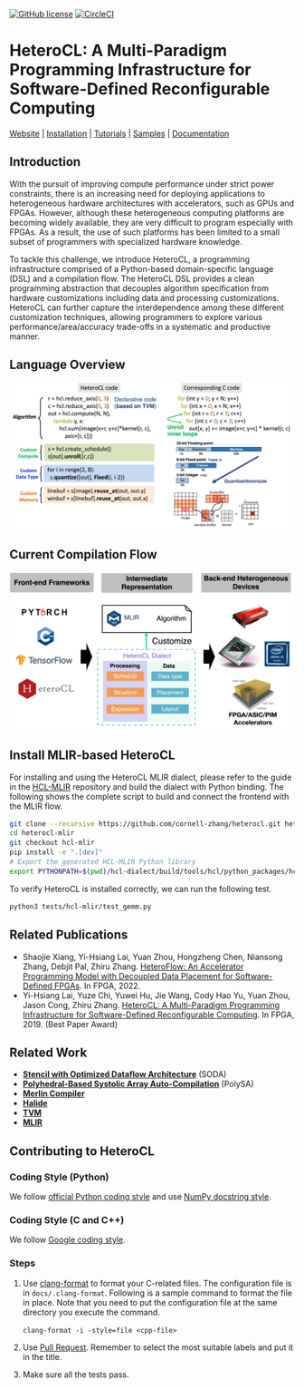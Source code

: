[![GitHub license](https://dmlc.github.io/img/apache2.svg)](./LICENSE)
[![CircleCI](https://circleci.com/gh/cornell-zhang/heterocl/tree/master.svg?style=svg&circle-token=2b5ee9faf30b94aac41b61032d03e4654a65079d)](https://circleci.com/gh/cornell-zhang/heterocl/tree/master)

HeteroCL: A Multi-Paradigm Programming Infrastructure for Software-Defined Reconfigurable Computing
===================================================================================================

[Website](http://heterocl.csl.cornell.edu/web/index.html) | [Installation](http://heterocl.csl.cornell.edu/doc/installation.html) | [Tutorials](http://heterocl.csl.cornell.edu/doc/tutorials/index.html) | [Samples](http://heterocl.csl.cornell.edu/doc/samples/index.html) | [Documentation](http://heterocl.csl.cornell.edu/doc/index.html)

## Introduction

With the pursuit of improving compute performance under strict power constraints, there is an increasing need for deploying applications to heterogeneous hardware architectures with accelerators, such as GPUs and FPGAs. However, although these heterogeneous computing platforms are becoming widely available, they are very difficult to program especially with FPGAs. As a result, the use of such platforms has been limited to a small subset of programmers with specialized hardware knowledge.

To tackle this challenge, we introduce HeteroCL, a programming infrastructure comprised of a Python-based domain-specific language (DSL) and a compilation flow. 
The HeteroCL DSL provides a clean programming abstraction that decouples algorithm specification from hardware customizations including data and processing customizations. HeteroCL can further capture the interdependence among these different customization techniques, allowing programmers to explore various performance/area/accuracy trade-offs in a systematic and productive manner. 
<!-- In addition, our framework currently provides two advanced domain-specific optimizations with stencil analysis and systolic array generation, which produce highly efficient microarchitectures for accelerating popular workloads from image processing and deep learning domains. -->

## Language Overview

![flow](docs/lang_overview.png)

## Current Compilation Flow

![flow](docs/compile_flow_mlir.png)

## Install MLIR-based HeteroCL
For installing and using the HeteroCL MLIR dialect, please refer to the guide in the [HCL-MLIR](https://github.com/cornell-zhang/hcl-dialect) repository and build the dialect with Python binding. The following shows the complete script to build and connect the frontend with the MLIR flow.

```bash
git clone --recursive https://github.com/cornell-zhang/heterocl.git heterocl-mlir
cd heterocl-mlir
git checkout hcl-mlir
pip install -e ".[dev]"
# Export the generated HCL-MLIR Python library
export PYTHONPATH=$(pwd)/hcl-dialect/build/tools/hcl/python_packages/hcl_core:${PYTHONPATH}
```

To verify HeteroCL is installed correctly, we can run the following test.

```bash
python3 tests/hcl-mlir/test_gemm.py
```


## Related Publications

* Shaojie Xiang, Yi-Hsiang Lai, Yuan Zhou, Hongzheng Chen, Niansong Zhang, Debjit Pal, Zhiru Zhang. [HeteroFlow: An Accelerator Programming Model with Decoupled Data Placement for Software-Defined FPGAs](https://www.csl.cornell.edu/~zhiruz/pdfs/heteroflow-fpga2022.pdf). In FPGA, 2022.
* Yi-Hsiang Lai, Yuze Chi, Yuwei Hu, Jie Wang, Cody Hao Yu, Yuan Zhou, Jason Cong, Zhiru Zhang. [HeteroCL: A Multi-Paradigm Programming Infrastructure for Software-Defined Reconfigurable Computing](https://www.csl.cornell.edu/~zhiruz/pdfs/heterocl-fpga2019.pdf). In FPGA, 2019. (Best Paper Award)

## Related Work

* **[Stencil with Optimized Dataflow Architecture](https://vast.cs.ucla.edu/~chiyuze/pub/iccad18.pdf)** (SODA)
* **[Polyhedral-Based Systolic Array Auto-Compilation](http://cadlab.cs.ucla.edu/~jaywang/papers/iccad18-polysa.pdf)** (PolySA)
* **[Merlin Compiler](https://www.falconcomputing.com/merlin-fpga-compiler/)**
* **[Halide](https://halide-lang.org)**
* **[TVM](https://tvm.ai)**
* **[MLIR](https://arxiv.org/pdf/2002.11054.pdf)**

## Contributing to HeteroCL

### Coding Style (Python)

We follow [official Python coding style](https://www.python.org/dev/peps/pep-0008/#descriptive-naming-styles) and use [NumPy docstring style](https://numpydoc.readthedocs.io/en/latest/format.html#other-points-to-keep-in-mind).

### Coding Style (C and C++)

We follow [Google coding style](https://google.github.io/styleguide/cppguide.htm).

### Steps

1. Use [clang-format](https://clang.llvm.org/docs/ClangFormat.html) to format your C-related files. The configuration file is in `docs/.clang-format`. Following is a sample command to format the file in place. Note that you need to put the configuration file at the same directory you execute the command.

   ``clang-format -i -style=file <cpp-file>``
2. Use [Pull Request](https://help.github.com/articles/about-pull-requests/). Remember to select the most suitable labels and put it in the title.
3. Make sure all the tests pass.
